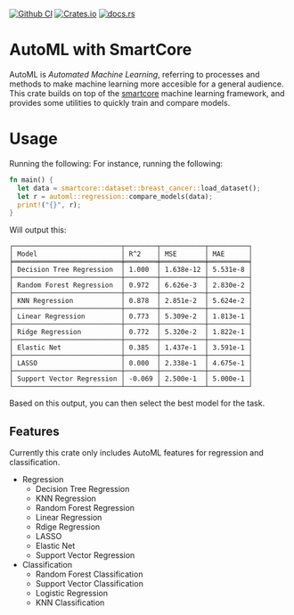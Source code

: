[![Github CI](https://github.com/cmccomb/rust-automl/actions/workflows/tests.yml/badge.svg)](https://github.com/cmccomb/automl/actions)
[![Crates.io](https://img.shields.io/crates/v/automl.svg)](https://crates.io/crates/automl)
[![docs.rs](https://img.shields.io/docsrs/automl/latest?logo=rust)](https://docs.rs/automl)

# AutoML with SmartCore
AutoML is _Automated Machine Learning_, referring to processes and methods to make machine learning more accesible for 
a general audience. This crate builds on top of the [smartcore](https://smartcorelib.org/) machine learning framework, 
and provides some utilities to quickly train and compare models. 

# Usage
Running the following:
For instance, running the following:
```rust
fn main() {
  let data = smartcore::dataset::breast_cancer::load_dataset();
  let r = automl::regression::compare_models(data);
  print!("{}", r);
}
```
Will output this:
```text
┌───────────────────────────┬────────┬───────────┬──────────┐
│ Model                     │ R^2    │ MSE       │ MAE      │
╞═══════════════════════════╪════════╪═══════════╪══════════╡
│ Decision Tree Regression  │ 1.000  │ 1.638e-12 │ 5.531e-8 │
├───────────────────────────┼────────┼───────────┼──────────┤
│ Random Forest Regression  │ 0.972  │ 6.626e-3  │ 2.830e-2 │
├───────────────────────────┼────────┼───────────┼──────────┤
│ KNN Regression            │ 0.878  │ 2.851e-2  │ 5.624e-2 │
├───────────────────────────┼────────┼───────────┼──────────┤
│ Linear Regression         │ 0.773  │ 5.309e-2  │ 1.813e-1 │
├───────────────────────────┼────────┼───────────┼──────────┤
│ Ridge Regression          │ 0.772  │ 5.320e-2  │ 1.822e-1 │
├───────────────────────────┼────────┼───────────┼──────────┤
│ Elastic Net               │ 0.385  │ 1.437e-1  │ 3.591e-1 │
├───────────────────────────┼────────┼───────────┼──────────┤
│ LASSO                     │ 0.000  │ 2.338e-1  │ 4.675e-1 │
├───────────────────────────┼────────┼───────────┼──────────┤
│ Support Vector Regression │ -0.069 │ 2.500e-1  │ 5.000e-1 │
└───────────────────────────┴────────┴───────────┴──────────┘
```
Based on this output, you can then select the best model for the task.

## Features
Currently this crate only includes AutoML features for regression and classification. 
- Regression
  - Decision Tree Regression
  - KNN Regression
  - Random Forest Regression
  - Linear Regression
  - Rdige Regression
  - LASSO
  - Elastic Net
  - Support Vector Regression
- Classification
  - Random Forest Classification
  - Support Vector Classification
  - Logistic Regression
  - KNN Classification